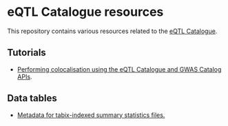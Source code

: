 # eQTL Catalogue resources
This repository contains various resources related to the [eQTL Catalogue](https://www.ebi.ac.uk/eqtl/).

## Tutorials
 * [Performing colocalisation using the eQTL Catalogue and GWAS Catalog APIs](http://htmlpreview.github.io/?https://github.com/eQTL-Catalogue/eQTL-Catalogue-resources/blob/master/scripts/eQTL_API_usecase.html). 

## Data tables
 * [Metadata for tabix-indexed summary statistics files.](https://github.com/eQTL-Catalogue/eQTL-Catalogue-resources/blob/master/tabix/tabix_ftp_paths.tsv)
